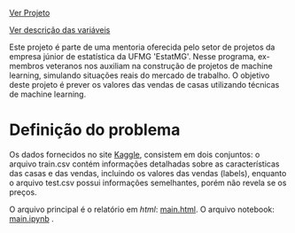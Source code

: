 [Ver Projeto](https://salvnetto.github.io/house-pricing/main.html)

[Ver descrição das variáveis](https://salvnetto.github.io/house-pricing/data/data_description.txt)

Este projeto é parte de uma mentoria oferecida pelo setor de projetos da empresa júnior de estatística da UFMG 'EstatMG'. Nesse programa, ex-membros veteranos nos auxiliam na construção de projetos de machine learning, simulando situações reais do mercado de trabalho. O objetivo deste projeto é prever os valores das vendas de casas utilizando técnicas de machine learning.

# Definição do problema

Os dados fornecidos no site [Kaggle](https://www.kaggle.com/competitions/house-prices-advanced-regression-techniques), consistem em dois conjuntos: o arquivo train.csv contém informações detalhadas sobre as características das casas e das vendas, incluindo os valores das vendas (labels), enquanto o arquivo test.csv possui informações semelhantes, porém não revela se os preços.

O arquivo principal é o relatório em *html*: [main.html](main.html).
O arquivo notebook: [main.ipynb](main.ipynb) .
